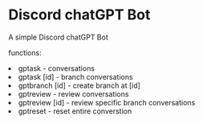 # Discord chatGPT Bot

A simple Discord chatGPT Bot

functions:
<li>gptask - conversations
<li>gptask [id] - branch conversations
<li>gptbranch [id] - create branch at [id]
<li>gptreview - review conversations
<li>gptreview [id] - review specific branch conversations
<li>gptreset - reset entire converstion
